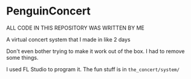 # PenguinConcert
ALL CODE IN THIS REPOSITORY WAS WRITTEN BY ME

A virtual concert system that I made in like 2 days

Don't even bother trying to make it work out of the box. I had to remove some things.

I used FL Studio to program it. The fun stuff is in `the_concert/system/`
